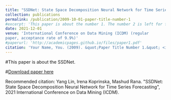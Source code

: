 ```yaml
---
title: "SSDNet: State Space Decomposition Neural Network for Time Series Forecasting"
collection: publications
permalink: /publication/2009-10-01-paper-title-number-1
#excerpt: 'This paper is about the number 1. The number 2 is left for future work.'
date: 2021-12-01
venue: 'International Conference on Data Mining (ICDM) (regular
paper, acceptance rate of 9.9%)'
#paperurl: 'http://academicpages.github.io/files/paper1.pdf'
citation: 'Your Name, You. (2009). &quot;Paper Title Number 1.&quot; <i>Journal 1</i>. 1(1).'
---
```

#This paper is about the SSDNet.

#[Download paper here](http://academicpages.github.io/files/paper1.pdf)

Recommended citation: Yang Lin, Irena Koprinska, Mashud Rana. "SSDNet: State Space Decomposition Neural Network
for Time Series Forecasting", 2021 International Conference on Data Mining (ICDM).
